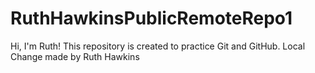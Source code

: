 # RuthHawkinsPublicRemoteRepo1

Hi, I'm Ruth! This repository is created to practice Git and GitHub. 
Local Change made by Ruth Hawkins